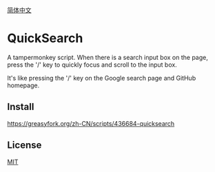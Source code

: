 [简体中文](./README.zh-CN.md)

# QuickSearch

A tampermonkey script. When there is a search input box on the page, press the '/' key to quickly focus and scroll to the input box.

It's like pressing the '/' key on the Google search page and GitHub homepage.

## Install

https://greasyfork.org/zh-CN/scripts/436684-quicksearch

## License

[MIT](LICENSE)
